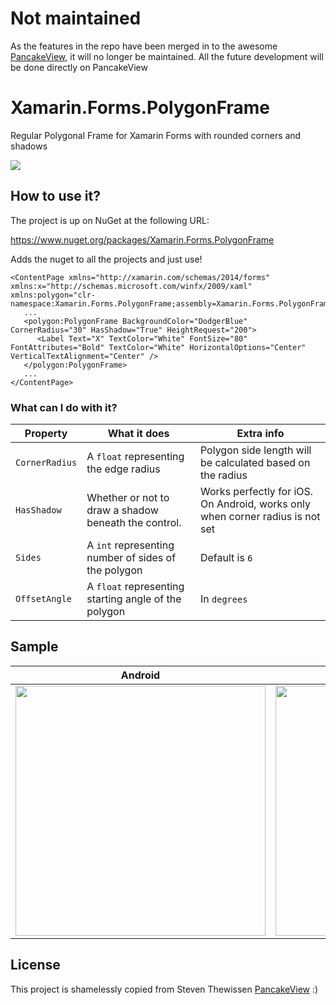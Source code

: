 # Not maintained
As the features in the repo have been merged in to the awesome [PancakeView](https://github.com/sthewissen/Xamarin.Forms.PancakeView), it will no longer be maintained. All the future development will be done directly on PancakeView

# Xamarin.Forms.PolygonFrame
Regular Polygonal Frame for Xamarin Forms with rounded corners and shadows

![](https://img.shields.io/nuget/v/Xamarin.Forms.PolygonFrame?style=for-the-badge)

## How to use it?

The project is up on NuGet at the following URL:

https://www.nuget.org/packages/Xamarin.Forms.PolygonFrame

Adds the nuget to all the projects and just use!

```xaml
<ContentPage xmlns="http://xamarin.com/schemas/2014/forms" xmlns:x="http://schemas.microsoft.com/winfx/2009/xaml"  xmlns:polygon="clr-namespace:Xamarin.Forms.PolygonFrame;assembly=Xamarin.Forms.PolygonFrame">
   ...
   <polygon:PolygonFrame BackgroundColor="DodgerBlue" CornerRadius="30" HasShadow="True" HeightRequest="200">
      <Label Text="X" TextColor="White" FontSize="80" FontAttributes="Bold" TextColor="White" HorizontalOptions="Center" VerticalTextAlignment="Center" />
   </polygon:PolygonFrame>
   ...
</ContentPage>
```

### What can I do with it?

| Property | What it does | Extra info |
| ------ | ------ | ------ |
| `CornerRadius` | A `float` representing the edge radius  | Polygon side length will be calculated based on the radius |
| `HasShadow` | Whether or not to draw a shadow beneath the control. | Works perfectly for iOS. On Android, works only when corner radius is not set |
| `Sides` | A `int` representing number of sides of the polygon | Default is `6` |
| `OffsetAngle` | A `float` representing starting angle of the polygon | In `degrees` |


## Sample
Android                   |  iOS
:-------------------------:|:-------------------------:
<img src="https://github.com/shanranm/Xamarin.Forms.PolygonFrame/blob/master/images/droid-screenshot.jpeg" width="400px" />  |  <img src="https://github.com/shanranm/Xamarin.Forms.PolygonFrame/blob/master/images/ios-screenshot.png" width="400px" />

## License

This project is shamelessly copied from Steven Thewissen [PancakeView](https://github.com/sthewissen/Xamarin.Forms.PancakeView) :)

